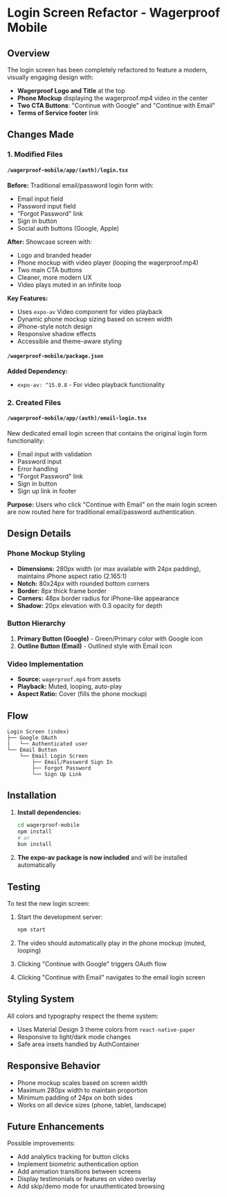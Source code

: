 # Login Screen Refactor - Wagerproof Mobile

## Overview
The login screen has been completely refactored to feature a modern, visually engaging design with:
- **Wagerproof Logo and Title** at the top
- **Phone Mockup** displaying the wagerproof.mp4 video in the center
- **Two CTA Buttons**: "Continue with Google" and "Continue with Email"
- **Terms of Service footer** link

## Changes Made

### 1. **Modified Files**

#### `/wagerproof-mobile/app/(auth)/login.tsx`
**Before:** Traditional email/password login form with:
- Email input field
- Password input field  
- "Forgot Password" link
- Sign in button
- Social auth buttons (Google, Apple)

**After:** Showcase screen with:
- Logo and branded header
- Phone mockup with video player (looping the wagerproof.mp4)
- Two main CTA buttons
- Cleaner, more modern UX
- Video plays muted in an infinite loop

**Key Features:**
- Uses `expo-av` Video component for video playback
- Dynamic phone mockup sizing based on screen width
- iPhone-style notch design
- Responsive shadow effects
- Accessible and theme-aware styling

#### `/wagerproof-mobile/package.json`
**Added Dependency:**
- `expo-av: ^15.0.8` - For video playback functionality

### 2. **Created Files**

#### `/wagerproof-mobile/app/(auth)/email-login.tsx`
New dedicated email login screen that contains the original login form functionality:
- Email input with validation
- Password input
- Error handling
- "Forgot Password" link
- Sign in button
- Sign up link in footer

**Purpose:** Users who click "Continue with Email" on the main login screen are now routed here for traditional email/password authentication.

## Design Details

### Phone Mockup Styling
- **Dimensions:** 280px width (or max available with 24px padding), maintains iPhone aspect ratio (2.165:1)
- **Notch:** 80x24px with rounded bottom corners
- **Border:** 8px thick frame border
- **Corners:** 48px border radius for iPhone-like appearance
- **Shadow:** 20px elevation with 0.3 opacity for depth

### Button Hierarchy
1. **Primary Button (Google)** - Green/Primary color with Google icon
2. **Outline Button (Email)** - Outlined style with Email icon

### Video Implementation
- **Source:** `wagerproof.mp4` from assets
- **Playback:** Muted, looping, auto-play
- **Aspect Ratio:** Cover (fills the phone mockup)

## Flow
```
Login Screen (index)
├── Google OAuth
│   └── Authenticated user
└── Email Button
    └── Email Login Screen
        ├── Email/Password Sign In
        ├── Forgot Password
        └── Sign Up Link
```

## Installation

1. **Install dependencies:**
   ```bash
   cd wagerproof-mobile
   npm install
   # or
   bun install
   ```

2. **The expo-av package is now included** and will be installed automatically

## Testing

To test the new login screen:

1. Start the development server:
   ```bash
   npm start
   ```

2. The video should automatically play in the phone mockup (muted, looping)

3. Clicking "Continue with Google" triggers OAuth flow

4. Clicking "Continue with Email" navigates to the email login screen

## Styling System

All colors and typography respect the theme system:
- Uses Material Design 3 theme colors from `react-native-paper`
- Responsive to light/dark mode changes
- Safe area insets handled by AuthContainer

## Responsive Behavior

- Phone mockup scales based on screen width
- Maximum 280px width to maintain proportion
- Minimum padding of 24px on both sides
- Works on all device sizes (phone, tablet, landscape)

## Future Enhancements

Possible improvements:
- Add analytics tracking for button clicks
- Implement biometric authentication option
- Add animation transitions between screens
- Display testimonials or features on video overlay
- Add skip/demo mode for unauthenticated browsing

